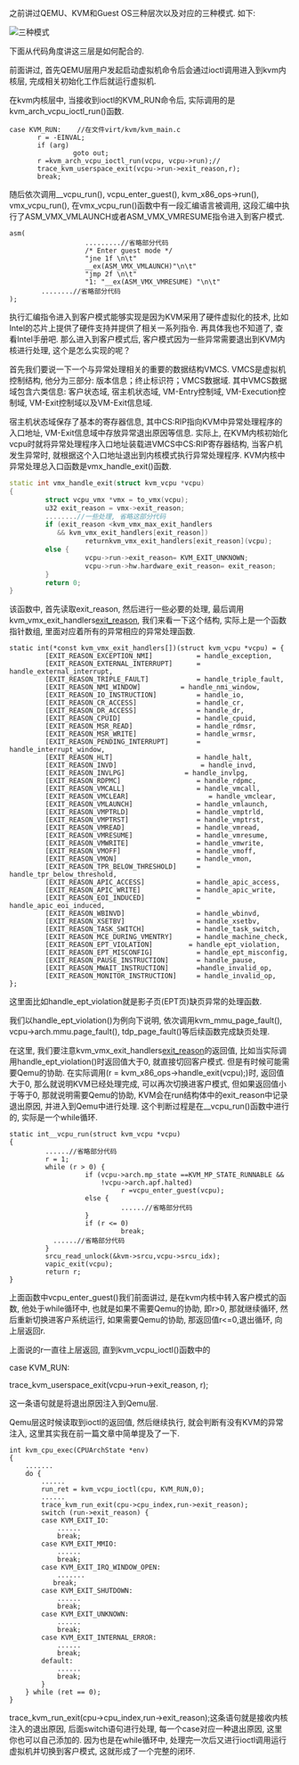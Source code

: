 之前讲过QEMU、KVM和Guest OS三种层次以及对应的三种模式. 如下: 

![三种模式](images/1.png)

下面从代码角度讲这三层是如何配合的. 

前面讲过, 首先QEMU层用户发起启动虚拟机命令后会通过ioctl调用进入到kvm内核层, 完成相关初始化工作后就运行虚拟机. 

在kvm内核层中, 当接收到ioctl的KVM_RUN命令后, 实际调用的是kvm_arch_vcpu_ioctl_run()函数. 

```
case KVM_RUN:    //在文件virt/kvm/kvm_main.c
       r = -EINVAL;  
       if (arg)  
                goto out;  
       r =kvm_arch_vcpu_ioctl_run(vcpu, vcpu->run);//  
       trace_kvm_userspace_exit(vcpu->run->exit_reason,r);  
       break; 
```

随后依次调用__vcpu_run(), vcpu_enter_guest(), kvm_x86_ops->run(), vmx_vcpu_run(), 在vmx_vcpu_run()函数中有一段汇编语言被调用, 这段汇编中执行了ASM_VMX_VMLAUNCH或者ASM_VMX_VMRESUME指令进入到客户模式. 

```
asm(  
                   .........//省略部分代码  
                   /* Enter guest mode */  
                   "jne 1f \n\t"  
                   __ex(ASM_VMX_VMLAUNCH)"\n\t"  
                   "jmp 2f \n\t"  
                   "1: "__ex(ASM_VMX_VMRESUME) "\n\t"  
        ........//省略部分代码  
);  
```

执行汇编指令进入到客户模式能够实现是因为KVM采用了硬件虚拟化的技术, 比如Intel的芯片上提供了硬件支持并提供了相关一系列指令. 再具体我也不知道了, 查看Intel手册吧. 那么进入到客户模式后, 客户模式因为一些异常需要退出到KVM内核进行处理, 这个是怎么实现的呢？

首先我们要说一下一个与异常处理相关的重要的数据结构VMCS. VMCS是虚拟机控制结构, 他分为三部分: 版本信息；终止标识符；VMCS数据域. 其中VMCS数据域包含六类信息: 客户状态域, 宿主机状态域, VM-Entry控制域, VM-Execution控制域, VM-Exit控制域以及VM-Exit信息域. 

宿主机状态域保存了基本的寄存器信息, 其中CS:RIP指向KVM中异常处理程序的入口地址, VM-Exit信息域中存放异常退出原因等信息. 实际上, 在KVM内核初始化vcpu时就将异常处理程序入口地址装载进VMCS中CS:RIP寄存器结构, 当客户机发生异常时, 就根据这个入口地址退出到内核模式执行异常处理程序. 
KVM内核中异常处理总入口函数是vmx_handle_exit()函数. 

```cpp
static int vmx_handle_exit(struct kvm_vcpu *vcpu)  
{  
         struct vcpu_vmx *vmx = to_vmx(vcpu);  
         u32 exit_reason = vmx->exit_reason;  
         ........//一些处理, 省略这部分代码  
         if (exit_reason <kvm_vmx_max_exit_handlers  
            && kvm_vmx_exit_handlers[exit_reason])  
                   returnkvm_vmx_exit_handlers[exit_reason](vcpu);  
         else {  
                   vcpu->run->exit_reason= KVM_EXIT_UNKNOWN;  
                   vcpu->run->hw.hardware_exit_reason= exit_reason;  
         }  
         return 0;  
}  

```

该函数中, 首先读取exit_reason, 然后进行一些必要的处理, 最后调用kvm_vmx_exit_handlers[exit_reason](vcpu), 我们来看一下这个结构, 实际上是一个函数指针数组, 里面对应着所有的异常相应的异常处理函数. 

```
static int(*const kvm_vmx_exit_handlers[])(struct kvm_vcpu *vcpu) = {  
         [EXIT_REASON_EXCEPTION_NMI]           = handle_exception,  
         [EXIT_REASON_EXTERNAL_INTERRUPT]      = handle_external_interrupt,  
         [EXIT_REASON_TRIPLE_FAULT]            = handle_triple_fault,  
         [EXIT_REASON_NMI_WINDOW]          = handle_nmi_window,  
         [EXIT_REASON_IO_INSTRUCTION]          = handle_io,  
         [EXIT_REASON_CR_ACCESS]               = handle_cr,  
         [EXIT_REASON_DR_ACCESS]               = handle_dr,  
         [EXIT_REASON_CPUID]                   = handle_cpuid,  
         [EXIT_REASON_MSR_READ]                = handle_rdmsr,  
         [EXIT_REASON_MSR_WRITE]               = handle_wrmsr,  
         [EXIT_REASON_PENDING_INTERRUPT]       = handle_interrupt_window,  
         [EXIT_REASON_HLT]                     = handle_halt,  
         [EXIT_REASON_INVD]                     = handle_invd,  
         [EXIT_REASON_INVLPG]               = handle_invlpg,  
         [EXIT_REASON_RDPMC]                   = handle_rdpmc,  
         [EXIT_REASON_VMCALL]                  = handle_vmcall,  
         [EXIT_REASON_VMCLEAR]                    = handle_vmclear,  
         [EXIT_REASON_VMLAUNCH]                = handle_vmlaunch,  
         [EXIT_REASON_VMPTRLD]                 = handle_vmptrld,  
         [EXIT_REASON_VMPTRST]                 = handle_vmptrst,  
         [EXIT_REASON_VMREAD]                  = handle_vmread,  
         [EXIT_REASON_VMRESUME]                = handle_vmresume,  
         [EXIT_REASON_VMWRITE]                 = handle_vmwrite,  
         [EXIT_REASON_VMOFF]                   = handle_vmoff,  
         [EXIT_REASON_VMON]                    = handle_vmon,  
         [EXIT_REASON_TPR_BELOW_THRESHOLD]     = handle_tpr_below_threshold,  
         [EXIT_REASON_APIC_ACCESS]             = handle_apic_access,  
         [EXIT_REASON_APIC_WRITE]              = handle_apic_write,  
         [EXIT_REASON_EOI_INDUCED]             = handle_apic_eoi_induced,  
         [EXIT_REASON_WBINVD]                  = handle_wbinvd,  
         [EXIT_REASON_XSETBV]                  = handle_xsetbv,  
         [EXIT_REASON_TASK_SWITCH]             = handle_task_switch,  
         [EXIT_REASON_MCE_DURING_VMENTRY]      = handle_machine_check,  
         [EXIT_REASON_EPT_VIOLATION]         = handle_ept_violation,  
         [EXIT_REASON_EPT_MISCONFIG]           = handle_ept_misconfig,  
         [EXIT_REASON_PAUSE_INSTRUCTION]       = handle_pause,  
         [EXIT_REASON_MWAIT_INSTRUCTION]       =handle_invalid_op,  
         [EXIT_REASON_MONITOR_INSTRUCTION]     = handle_invalid_op,  
};  
```

这里面比如handle_ept_violation就是影子页(EPT页)缺页异常的处理函数. 

我们以handle_ept_violation()为例向下说明, 依次调用kvm_mmu_page_fault(), vcpu->arch.mmu.page_fault(), tdp_page_fault()等后续函数完成缺页处理. 

在这里, 我们要注意kvm_vmx_exit_handlers[exit_reason](vcpu)的返回值, 比如当实际调用handle_ept_violation()时返回值大于0, 就直接切回客户模式. 但是有时候可能需要Qemu的协助. 在实际调用(r = kvm_x86_ops->handle_exit(vcpu);)时, 返回值大于0, 那么就说明KVM已经处理完成, 可以再次切换进客户模式, 但如果返回值小于等于0, 那就说明需要Qemu的协助, KVM会在run结构体中的exit_reason中记录退出原因, 并进入到Qemu中进行处理. 这个判断过程是在__vcpu_run()函数中进行的, 实际是一个while循环. 

```
static int__vcpu_run(struct kvm_vcpu *vcpu)  
{  
         ......//省略部分代码  
         r = 1;  
         while (r > 0) {  
                   if (vcpu->arch.mp_state ==KVM_MP_STATE_RUNNABLE &&  
                       !vcpu->arch.apf.halted)  
                            r =vcpu_enter_guest(vcpu);  
                   else {  
                            ......//省略部分代码  
                   }  
                   if (r <= 0)  
                            break;  
           ......//省略部分代码  
         }  
         srcu_read_unlock(&kvm->srcu,vcpu->srcu_idx);  
         vapic_exit(vcpu);  
         return r;  
}  
```

上面函数中vcpu_enter_guest()我们前面讲过, 是在kvm内核中转入客户模式的函数, 他处于while循环中, 也就是如果不需要Qemu的协助, 即r>0, 那就继续循环, 然后重新切换进客户系统运行, 如果需要Qemu的协助, 那返回值r<=0,退出循环, 向上层返回r. 

上面说的r一直往上层返回, 直到kvm_vcpu_ioctl()函数中的

case KVM_RUN: 

trace_kvm_userspace_exit(vcpu->run->exit_reason, r);

这一条语句就是将退出原因注入到Qemu层. 

Qemu层这时候读取到ioctl的返回值, 然后继续执行, 就会判断有没有KVM的异常注入, 这里其实我在前一篇文章中简单提及了一下. 

```
int kvm_cpu_exec(CPUArchState *env)  
{  
    .......  
    do {  
        ......  
        run_ret = kvm_vcpu_ioctl(cpu, KVM_RUN,0);  
        ......  
        trace_kvm_run_exit(cpu->cpu_index,run->exit_reason);  
        switch (run->exit_reason) {  
        case KVM_EXIT_IO:  
            ......  
            break;  
        case KVM_EXIT_MMIO:  
            ......  
            break;  
        case KVM_EXIT_IRQ_WINDOW_OPEN:  
            .......  
           break;  
        case KVM_EXIT_SHUTDOWN:  
            ......  
            break;  
        case KVM_EXIT_UNKNOWN:  
            ......  
            break;  
        case KVM_EXIT_INTERNAL_ERROR:  
            ......  
            break;  
        default:  
            ......  
            break;  
        }  
    } while (ret == 0);  
}
```

trace_kvm_run_exit(cpu->cpu_index,run->exit_reason);这条语句就是接收内核注入的退出原因, 后面switch语句进行处理, 每一个case对应一种退出原因, 这里你也可以自己添加的. 因为也是在while循环中, 处理完一次后又进行ioctl调用运行虚拟机并切换到客户模式, 这就形成了一个完整的闭环. 